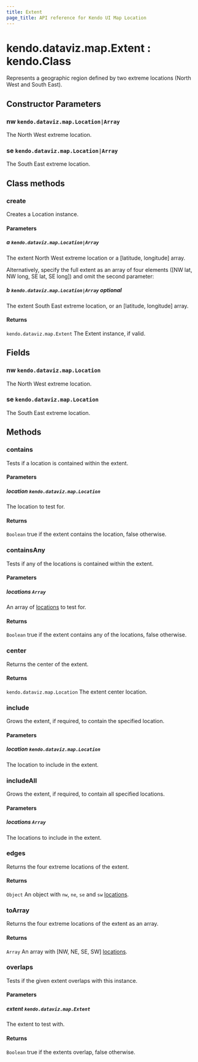 ```yaml
---
title: Extent
page_title: API reference for Kendo UI Map Location
---
```


# kendo.dataviz.map.Extent : kendo.Class
Represents a geographic region defined by two extreme locations (North West and South East).

## Constructor Parameters

### nw `kendo.dataviz.map.Location|Array`
The North West extreme location.

### se `kendo.dataviz.map.Location|Array`
The South East extreme location.


## Class methods

### create
Creates a Location instance.

#### Parameters

##### a `kendo.dataviz.map.Location|Array`
The extent North West extreme location or a [latitude, longitude] array.

Alternatively, specify the full extent as an array of four elements
([NW lat, NW long, SE lat, SE long]) and omit the second parameter:

##### b `kendo.dataviz.map.Location|Array` *optional*
The extent South East extreme location,
or an [latitude, longitude] array.

#### Returns
`kendo.dataviz.map.Extent` The Extent instance, if valid.


## Fields

### nw `kendo.dataviz.map.Location`
The North West extreme location.

### se `kendo.dataviz.map.Location`
The South East extreme location.


## Methods

### contains
Tests if a location is contained within the extent.

#### Parameters
##### location `kendo.dataviz.map.Location`
The location to test for.

#### Returns
`Boolean` true if the extent contains the location, false otherwise.


### containsAny
Tests if any of the locations is contained within the extent.

#### Parameters
##### locations `Array`
An array of [locations](location) to test for.

#### Returns
`Boolean` true if the extent contains any of the locations, false otherwise.


### center
Returns the center of the extent.

#### Returns
`kendo.dataviz.map.Location` The extent center location.


### include
Grows the extent, if required, to contain the specified location.

#### Parameters
##### location `kendo.dataviz.map.Location`
The location to include in the extent.


### includeAll
Grows the extent, if required, to contain all specified locations.

#### Parameters
##### locations `Array`
The locations to include in the extent.


### edges
Returns the four extreme locations of the extent.

#### Returns
`Object` An object with `nw`, `ne`, `se` and `sw` [locations](location).


### toArray
Returns the four extreme locations of the extent as an array.

#### Returns
`Array` An array with [NW, NE, SE, SW] [locations](location).


### overlaps
Tests if the given extent overlaps with this instance.

#### Parameters
##### extent `kendo.dataviz.map.Extent`
The extent to test with.

#### Returns
`Boolean` true if the extents overlap, false otherwise.

